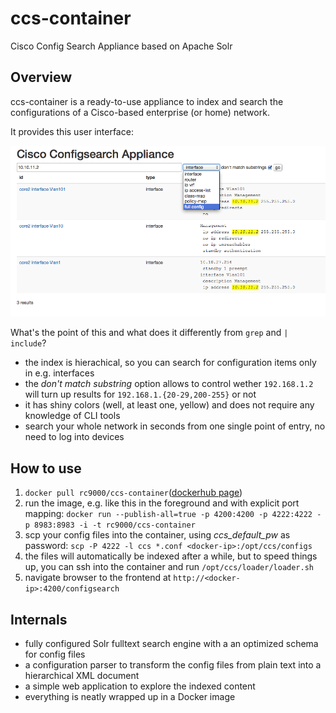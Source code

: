 # ccs-container
Cisco Config Search Appliance based on Apache Solr

## Overview
ccs-container is a ready-to-use appliance to index and search the configurations of a Cisco-based enterprise (or home) network. 

It provides this user interface:

![Screenshot](https://raw.githubusercontent.com/rc9000/ccs-container/master/doc/img/screenshot.png "Screenshot")

What's the point of this and what does it differently from `grep` and `| include`? 

 * the index is hierachical, so you can search for configuration items only in e.g. interfaces 
 * the *don't match substring* option allows to control wether `192.168.1.2` will turn up results for `192.168.1.{20-29,200-255}` or not
 * it has shiny colors (well, at least one, yellow) and does not require any knowledge of CLI tools
 * search your whole network in seconds from one single point of entry, no need to log into devices

## How to use

 1. `docker pull rc9000/ccs-container`([dockerhub page](https://registry.hub.docker.com/u/rc9000/ccs-container/))
 2. run the image, e.g. like this in the foreground and with explicit port mapping: `docker run --publish-all=true -p 4200:4200 -p 4222:4222 -p 8983:8983 -i -t rc9000/ccs-container`
 3. scp your config files into the container, using *ccs_default_pw* as password: `scp -P 4222 -l ccs *.conf <docker-ip>:/opt/ccs/configs`
 4. the files will automatically be indexed after a while, but to speed things up, you can ssh into the container and run `/opt/ccs/loader/loader.sh`
 5. navigate browser to the frontend at `http://<docker-ip>:4200/configsearch`
 


## Internals

 * fully configured Solr fulltext search engine with a an optimized schema for config files
 * a configuration parser to transform the config files from plain text into a hierarchical XML document
 * a simple web application to explore the indexed content
 * everything is neatly wrapped up in a Docker image
 

 
 
